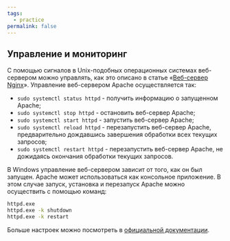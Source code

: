 ```yaml
---
tags:
  - practice
permalink: false
---
```


## Управление и мониторинг

С помощью сигналов в Unix-подобных операционных системах веб-сервером можно управлять, как это описано в статье «[Веб-сервер Nginx](/tools/articles/webserver-nginx)». Управление веб-сервером Apache осуществляется так:

- `sudo systemctl status httpd` - получить информацию о запущенном Apache;
- `sudo systemctl stop httpd` - остановить веб-сервер Apache;
- `sudo systemctl start httpd` - запустить веб-сервер Apache;
- `sudo systemctl reload httpd` - перезапустить веб-сервер Apache, предварительно дождавшись завершения обработки всех текущих запросов;
- `sudo systemctl restart httpd` - перезапустить веб-сервер Apache, не дожидаясь окончания обработки текущих запросов.

В Windows управление веб-сервером зависит от того, как он был запущен. Apache может использоваться как консольное приложение. В этом случае запуск, установка и перезапуск Apache можно осуществить с помощью команд:

```bash
httpd.exe
httpd.exe -k shutdown
httpd.exe -k restart
```

Больше настроек можно посмотреть в [официальной документации](https://httpd.apache.org/docs/current/platform/windows.html#winsvc).

